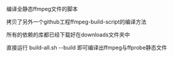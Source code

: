 编译全静态ffmpeg文件的脚本

拷贝了另外一个github工程ffmpeg-build-script的编译方法

所有的依赖的库都已经下载好在downloads文件夹中

直接运行 build-all.sh --build  即可编译出ffmpeg与ffprobe静态文件
